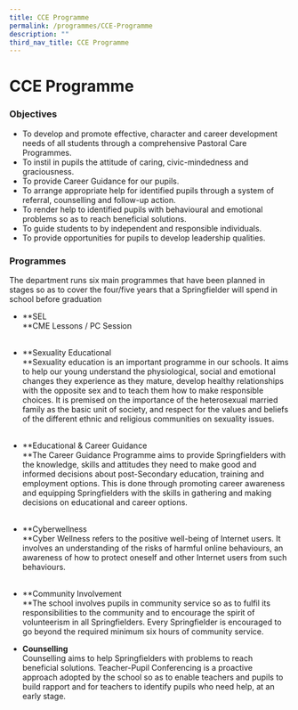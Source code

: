 ```yaml
---
title: CCE Programme
permalink: /programmes/CCE-Programme
description: ""
third_nav_title: CCE Programme
---
```

# **CCE Programme**

### Objectives

*   To develop and promote effective, character and career development needs of all students through a comprehensive Pastoral Care Programmes.  
*   To instil in pupils the attitude of caring, civic-mindedness and graciousness.  
*   To provide Career Guidance for our pupils.  
*   To arrange appropriate help for identified pupils through a system of referral, counselling and follow-up action.  
*   To render help to identified pupils with behavioural and emotional problems so as to reach beneficial solutions.  
*   To guide students to by independent and responsible individuals.  
*   To provide opportunities for pupils to develop leadership qualities.  
    

  

### Programmes

The department runs six main programmes that have been planned in stages so as to cover the four/five years that a Springfielder will spend in school before graduation

*   **SEL  
    **CME Lessons / PC Session  
     
*   **Sexuality Educational  
    **Sexuality education is an important programme in our schools. It aims to help our young understand the physiological, social and emotional changes they experience as they mature, develop healthy relationships with the opposite sex and to teach them how to make responsible choices. It is premised on the importance of the heterosexual married family as the basic unit of society, and respect for the values and beliefs of the different ethnic and religious communities on sexuality issues.  
     
*   **Educational & Career Guidance  
    **The Career Guidance Programme aims to provide Springfielders with the knowledge, skills and attitudes they need to make good and informed decisions about post-Secondary education, training and employment options. This is done through promoting career awareness and equipping Springfielders with the skills in gathering and making decisions on educational and career options.  
     
*   **Cyberwellness  
    **Cyber Wellness refers to the positive well-being of Internet users. It involves an understanding of the risks of harmful online behaviours, an awareness of how to protect oneself and other Internet users from such behaviours.  
     
*   **Community Involvement  
    **The school involves pupils in community service so as to fulfil its responsibilities to the community and to encourage the spirit of volunteerism in all Springfielders. Every Springfielder is encouraged to go beyond the required minimum six hours of community service.  
      
    
*   **Counselling**  
    Counselling aims to help Springfielders with problems to reach beneficial solutions. Teacher-Pupil Conferencing is a proactive approach adopted by the school so as to enable teachers and pupils to build rapport and for teachers to identify pupils who need help, at an early stage.